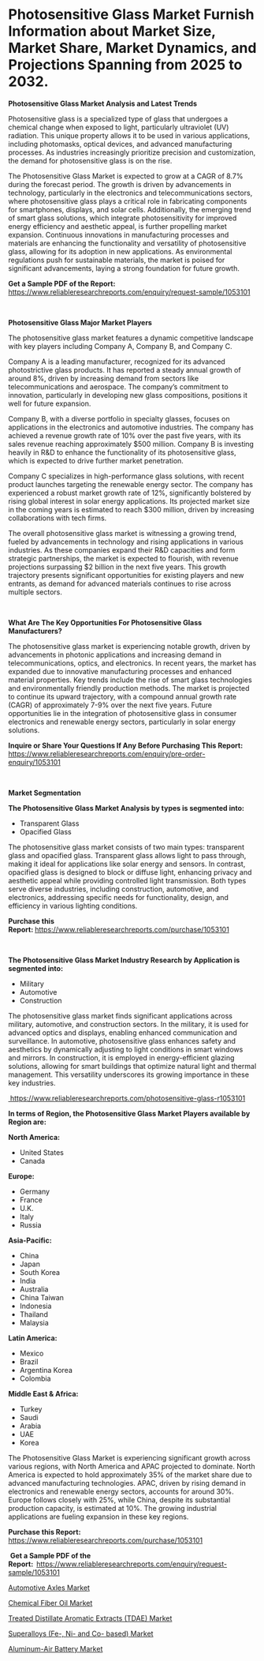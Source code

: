 <p><h1>Photosensitive Glass Market Furnish Information about Market Size, Market Share, Market Dynamics, and Projections Spanning from 2025 to 2032.</h1></p><p><strong>Photosensitive Glass Market Analysis and Latest Trends</strong></p>
<p><p>Photosensitive glass is a specialized type of glass that undergoes a chemical change when exposed to light, particularly ultraviolet (UV) radiation. This unique property allows it to be used in various applications, including photomasks, optical devices, and advanced manufacturing processes. As industries increasingly prioritize precision and customization, the demand for photosensitive glass is on the rise.</p><p>The Photosensitive Glass Market is expected to grow at a CAGR of 8.7% during the forecast period. The growth is driven by advancements in technology, particularly in the electronics and telecommunications sectors, where photosensitive glass plays a critical role in fabricating components for smartphones, displays, and solar cells. Additionally, the emerging trend of smart glass solutions, which integrate photosensitivity for improved energy efficiency and aesthetic appeal, is further propelling market expansion. Continuous innovations in manufacturing processes and materials are enhancing the functionality and versatility of photosensitive glass, allowing for its adoption in new applications. As environmental regulations push for sustainable materials, the market is poised for significant advancements, laying a strong foundation for future growth.</p></p>
<p><strong>Get a Sample PDF of the Report:&nbsp;</strong> <a href="https://www.reliableresearchreports.com/enquiry/request-sample/1053101?utm_campaign=83&utm_medium=2&utm_source=Github&utm_content=ia&utm_term=22032025&utm_id=photosensitive-glass">https://www.reliableresearchreports.com/enquiry/request-sample/1053101</a></p>
<p>&nbsp;</p>
<p><strong>Photosensitive Glass Major Market Players</strong></p>
<p><p>The photosensitive glass market features a dynamic competitive landscape with key players including Company A, Company B, and Company C. </p><p>Company A is a leading manufacturer, recognized for its advanced photostrictive glass products. It has reported a steady annual growth of around 8%, driven by increasing demand from sectors like telecommunications and aerospace. The company’s commitment to innovation, particularly in developing new glass compositions, positions it well for future expansion.</p><p>Company B, with a diverse portfolio in specialty glasses, focuses on applications in the electronics and automotive industries. The company has achieved a revenue growth rate of 10% over the past five years, with its sales revenue reaching approximately $500 million. Company B is investing heavily in R&D to enhance the functionality of its photosensitive glass, which is expected to drive further market penetration.</p><p>Company C specializes in high-performance glass solutions, with recent product launches targeting the renewable energy sector. The company has experienced a robust market growth rate of 12%, significantly bolstered by rising global interest in solar energy applications. Its projected market size in the coming years is estimated to reach $300 million, driven by increasing collaborations with tech firms.</p><p>The overall photosensitive glass market is witnessing a growing trend, fueled by advancements in technology and rising applications in various industries. As these companies expand their R&D capacities and form strategic partnerships, the market is expected to flourish, with revenue projections surpassing $2 billion in the next five years. This growth trajectory presents significant opportunities for existing players and new entrants, as demand for advanced materials continues to rise across multiple sectors.</p></p>
<p>&nbsp;</p>
<p><strong>What Are The Key Opportunities For Photosensitive Glass Manufacturers?</strong></p>
<p><p>The photosensitive glass market is experiencing notable growth, driven by advancements in photonic applications and increasing demand in telecommunications, optics, and electronics. In recent years, the market has expanded due to innovative manufacturing processes and enhanced material properties. Key trends include the rise of smart glass technologies and environmentally friendly production methods. The market is projected to continue its upward trajectory, with a compound annual growth rate (CAGR) of approximately 7-9% over the next five years. Future opportunities lie in the integration of photosensitive glass in consumer electronics and renewable energy sectors, particularly in solar energy solutions.</p></p>
<p><strong>Inquire or Share Your Questions If Any Before Purchasing This Report:</strong> <a href="https://www.reliableresearchreports.com/enquiry/pre-order-enquiry/1053101?utm_campaign=83&utm_medium=2&utm_source=Github&utm_content=ia&utm_term=22032025&utm_id=photosensitive-glass">https://www.reliableresearchreports.com/enquiry/pre-order-enquiry/1053101</a></p>
<p>&nbsp;</p>
<p><strong>Market Segmentation</strong></p>
<p><strong>The Photosensitive Glass Market Analysis by types is segmented into:</strong></p>
<p><ul><li>Transparent Glass</li><li>Opacified Glass</li></ul></p>
<p><p>The photosensitive glass market consists of two main types: transparent glass and opacified glass. Transparent glass allows light to pass through, making it ideal for applications like solar energy and sensors. In contrast, opacified glass is designed to block or diffuse light, enhancing privacy and aesthetic appeal while providing controlled light transmission. Both types serve diverse industries, including construction, automotive, and electronics, addressing specific needs for functionality, design, and efficiency in various lighting conditions.</p></p>
<p><strong>Purchase this Report:&nbsp;</strong><a href="https://www.reliableresearchreports.com/purchase/1053101?utm_campaign=83&utm_medium=2&utm_source=Github&utm_content=ia&utm_term=22032025&utm_id=photosensitive-glass">https://www.reliableresearchreports.com/purchase/1053101</a></p>
<p>&nbsp;</p>
<p><strong>The Photosensitive Glass Market Industry Research by Application is segmented into:</strong></p>
<p><ul><li>Military</li><li>Automotive</li><li>Construction</li></ul></p>
<p><p>The photosensitive glass market finds significant applications across military, automotive, and construction sectors. In the military, it is used for advanced optics and displays, enabling enhanced communication and surveillance. In automotive, photosensitive glass enhances safety and aesthetics by dynamically adjusting to light conditions in smart windows and mirrors. In construction, it is employed in energy-efficient glazing solutions, allowing for smart buildings that optimize natural light and thermal management. This versatility underscores its growing importance in these key industries.</p></p>
<p><a href="https://www.reliableresearchreports.com/photosensitive-glass-r1053101?utm_campaign=83&utm_medium=2&utm_source=Github&utm_content=ia&utm_term=22032025&utm_id=photosensitive-glass">&nbsp;https://www.reliableresearchreports.com/photosensitive-glass-r1053101</a></p>
<p><strong>In terms of Region, the Photosensitive Glass Market Players available by Region are:</strong></p>
<p>
    <p> <strong> North America: </strong>
        <ul>
            <li>United States</li>
            <li>Canada</li>
        </ul>
        </p> 
    <p> <strong> Europe: </strong>
        <ul>
            <li>Germany</li>
            <li>France</li>
            <li>U.K.</li>
            <li>Italy</li>
            <li>Russia</li>
        </ul>
        </p> 
    <p> <strong> Asia-Pacific: </strong>
        <ul>
            <li>China</li>
            <li>Japan</li>
            <li>South Korea</li>
            <li>India</li>
            <li>Australia</li>
            <li>China Taiwan</li>
            <li>Indonesia</li>
            <li>Thailand</li>
            <li>Malaysia</li>
        </ul>
        </p> 
    <p> <strong> Latin America: </strong>
        <ul>
            <li>Mexico</li>
            <li>Brazil</li>
            <li>Argentina Korea</li>
            <li>Colombia</li>
        </ul>
        </p> 
    <p> <strong> Middle East & Africa: </strong>
        <ul>
            <li>Turkey</li>
            <li>Saudi</li>
            <li>Arabia</li>
            <li>UAE</li>
            <li>Korea</li>
        </ul>
    </p>
    </p>
<p><p>The Photosensitive Glass Market is experiencing significant growth across various regions, with North America and APAC projected to dominate. North America is expected to hold approximately 35% of the market share due to advanced manufacturing technologies. APAC, driven by rising demand in electronics and renewable energy sectors, accounts for around 30%. Europe follows closely with 25%, while China, despite its substantial production capacity, is estimated at 10%. The growing industrial applications are fueling expansion in these key regions.</p></p>
<p><strong>Purchase this Report: </strong><a href="https://www.reliableresearchreports.com/purchase/1053101?utm_campaign=83&utm_medium=2&utm_source=Github&utm_content=ia&utm_term=22032025&utm_id=photosensitive-glass">https://www.reliableresearchreports.com/purchase/1053101</a></p>
<p>&nbsp;<strong>Get a Sample PDF of the Report:&nbsp;&nbsp;</strong><a href="https://www.reliableresearchreports.com/enquiry/request-sample/1053101?utm_campaign=83&utm_medium=2&utm_source=Github&utm_content=ia&utm_term=22032025&utm_id=photosensitive-glass">https://www.reliableresearchreports.com/enquiry/request-sample/1053101</a></p>
<p><strong></strong></p>
<p><p><a href="https://github.com/uripeachrii/Market-Research-Report-List-1/blob/main/automotive-axles-market.md?utm_campaign=83&utm_medium=2&utm_source=Github&utm_content=ia&utm_term=22032025&utm_id=photosensitive-glass">Automotive Axles Market</a></p><p><a href="https://github.com/ssaradulai/Market-Research-Report-List-1/blob/main/chemical-fiber-oil-market.md?utm_campaign=83&utm_medium=2&utm_source=Github&utm_content=ia&utm_term=22032025&utm_id=photosensitive-glass">Chemical Fiber Oil Market</a></p><p><a href="https://github.com/keohannchavo/Market-Research-Report-List-1/blob/main/treated-distillate-aromatic-extracts-tdae-market.md?utm_campaign=83&utm_medium=2&utm_source=Github&utm_content=ia&utm_term=22032025&utm_id=photosensitive-glass">Treated Distillate Aromatic Extracts (TDAE) Market</a></p><p><a href="https://github.com/taveyasenay/Market-Research-Report-List-1/blob/main/superalloys-fe-ni-and-co-based-market.md?utm_campaign=83&utm_medium=2&utm_source=Github&utm_content=ia&utm_term=22032025&utm_id=photosensitive-glass">Superalloys (Fe-, Ni- and Co- based) Market</a></p><p><a href="https://github.com/janotjuljo/Market-Research-Report-List-1/blob/main/aluminum-air-battery-market.md?utm_campaign=83&utm_medium=2&utm_source=Github&utm_content=ia&utm_term=22032025&utm_id=photosensitive-glass">Aluminum-Air Battery Market</a></p></p>